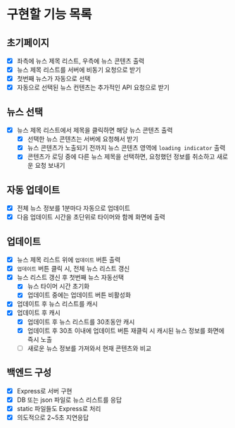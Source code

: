 # 구현할 기능 목록

## 초기페이지
- [x] 좌측에 뉴스 제목 리스트, 우측에 뉴스 콘텐츠 출력
- [x] 뉴스 제목 리스트를 서버에 비동기 요청으로 받기
- [x] 첫번째 뉴스가 자동으로 선택
- [x] 자동으로 선택된 뉴스 컨텐츠는 추가적인 API 요청으로 받기

## 뉴스 선택
- [x] 뉴스 제목 리스트에서 제목을 클릭하면 해당 뉴스 콘텐츠 출력
  - [x] 선택한 뉴스 콘텐츠는 서버에 요청해서 받기
  - [x] 뉴스 콘텐츠가 노출되기 전까지 뉴스 콘텐츠 영역에 `loading indicator` 출력
  - [x] 콘텐츠가 로딩 중에 다른 뉴스 제목을 선택하면, 요청했던 정보를 취소하고 새로운 요청 보내기

## 자동 업데이트
- [x] 전체 뉴스 정보를 1분마다 자동으로 업데이트
- [x] 다음 업데이트 시간을 초단위로 타이머와 함께 화면에 출력

## 업데이트
- [x] 뉴스 제목 리스트 위에 `업데이트` 버튼 출력
- [x] `업데이트` 버튼 클릭 시, 전체 뉴스 리스트 갱신
- [x] 뉴스 리스트 갱신 후 첫번째 뉴스 자동선택
  - [x] 뉴스 타이머 시간 초기화
  - [x] 업데이트 중에는 업데이트 버튼 비활성화
- [x] 업데이트 후 뉴스 리스트를 캐시
- [x] 업데이트 후 캐시
  - [x] 업데이트 후 뉴스 리스트를 30초동안 캐시
  - [x] 업데이트 후 30초 이내에 업데이트 버튼 재클릭 시 캐시된 뉴스 정보를 화면에 즉시 노출
  - [ ] 새로운 뉴스 정보를 가져와서 현재 콘텐츠와 비교

## 백엔드 구성
- [x] Express로 서버 구현
- [x] DB 또는 json 파일로 뉴스 리스트를 응답
- [x] static 파일들도 Express로 처리
- [x] 의도적으로 2~5초 지연응답
